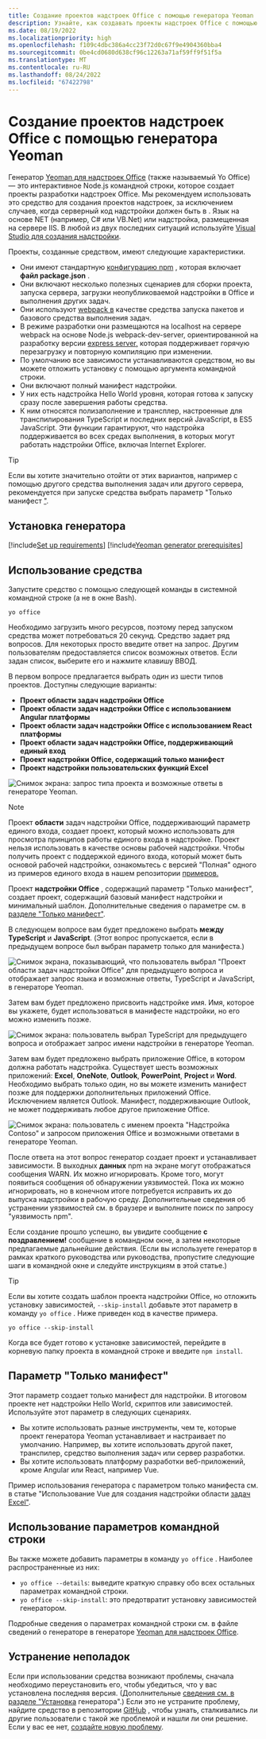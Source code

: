 ```yaml
---
title: Создание проектов надстроек Office с помощью генератора Yeoman
description: Узнайте, как создавать проекты надстроек Office с помощью генератора Yeoman для надстроек Office.
ms.date: 08/19/2022
ms.localizationpriority: high
ms.openlocfilehash: f109c4dbc386a4cc23f72d0c67f9e4904360bba4
ms.sourcegitcommit: 0be4cd0680d638cf96c12263a71af59ff9f51f5a
ms.translationtype: MT
ms.contentlocale: ru-RU
ms.lasthandoff: 08/24/2022
ms.locfileid: "67422798"
---
```

# <a name="create-office-add-in-projects-using-the-yeoman-generator"></a>Создание проектов надстроек Office с помощью генератора Yeoman

Генератор [Yeoman для надстроек Office](https://github.com/OfficeDev/generator-office) (также называемый Yo Office) — это интерактивное Node.js командной строки, которое создает проекты разработки надстроек Office. Мы рекомендуем использовать это средство для создания проектов надстроек, за исключением случаев, когда серверный код надстройки должен быть в . Язык на основе NET (например, C# или VB.Net) или надстройка, размещенная на сервере IIS. В любой из двух последних ситуаций используйте [Visual Studio для создания надстройки](develop-add-ins-visual-studio.md).

Проекты, созданные средством, имеют следующие характеристики.

- Они имеют стандартную [конфигурацию npm](https://www.npmjs.com/) , которая включает **файл package.json** .
- Они включают несколько полезных сценариев для сборки проекта, запуска сервера, загрузки неопубликоваемой надстройки в Office и выполнения других задач.
- Они используют [webpack в](https://webpack.js.org/) качестве средства запуска пакетов и базового средства выполнения задач.
- В режиме разработки они размещаются на localhost на сервере webpack на основе Node.js webpack-dev-server, ориентированной на разработку версии [express server,](http://expressjs.com/) которая поддерживает горячую перезагрузку и повторную компиляцию при изменении.
- По умолчанию все зависимости устанавливаются средством, но вы можете отложить установку с помощью аргумента командной строки.
- Они включают полный манифест надстройки.
- У них есть надстройка Hello World уровня, которая готова к запуску сразу после завершения работы средства.
- К ним относятся полизаполнение и трансплер, настроенные для транспилирования TypeScript и последних версий JavaScript, в ES5 JavaScript. Эти функции гарантируют, что надстройка поддерживается во всех средах выполнения, в которых могут работать надстройки Office, включая Internet Explorer.

> [!TIP]
> Если вы хотите значительно отойти от этих вариантов, например с помощью другого средства выполнения задач или другого сервера, рекомендуется при запуске средства выбрать параметр "Только манифест ["](#manifest-only-option).

## <a name="install-the-generator"></a>Установка генератора

[!include[Set up requirements](../includes/set-up-dev-environment-beforehand.md)]
[!include[Yeoman generator prerequisites](../includes/quickstart-yo-prerequisites.md)]

## <a name="use-the-tool"></a>Использование средства

Запустите средство с помощью следующей команды в системной командной строке (а не в окне Bash).

```command&nbsp;line
yo office 
```

Необходимо загрузить много ресурсов, поэтому перед запуском средства может потребоваться 20 секунд. Средство задает ряд вопросов. Для некоторых просто введите ответ на запрос. Другим пользователям предоставляется список возможных ответов. Если задан список, выберите его и нажмите клавишу ВВОД.

В первом вопросе предлагается выбрать один из шести типов проектов. Доступны следующие варианты:

- **Проект области задач надстройки Office**
- **Проект области задач надстройки Office с использованием Angular платформы**
- **Проект области задач надстройки Office с использованием React платформы**
- **Проект области задач надстройки Office, поддерживающий единый вход**
- **Проект надстройки Office, содержащий только манифест**
- **Проект надстройки пользовательских функций Excel**

![Снимок экрана: запрос типа проекта и возможные ответы в генераторе Yeoman.](../images/yo-office-project-type-prompt.png)

> [!NOTE]
> Проект **области** задач надстройки Office, поддерживающий параметр единого входа, создает проект, который можно использовать для просмотра принципов работы единого входа в надстройке. Проект нельзя использовать в качестве основы рабочей надстройки. Чтобы получить проект с поддержкой единого входа, который может быть основой рабочей надстройки, ознакомьтесь с версией "Полная" одного из примеров единого входа в нашем репозитории [примеров.](https://github.com/OfficeDev/Office-Add-in-samples/tree/main/Samples/auth)
>
> Проект **надстройки Office** , содержащий параметр "Только манифест", создает проект, содержащий базовый манифест надстройки и минимальный шаблон. Дополнительные сведения о параметре см. в [разделе "Только манифест"](#manifest-only-option).

В следующем вопросе вам будет предложено выбрать **между TypeScript** и **JavaScript**. (Этот вопрос пропускается, если в предыдущем вопросе был выбран параметр только для манифеста.)

![Снимок экрана, показывающий, что пользователь выбрал "Проект области задач надстройки Office" для предыдущего вопроса и отображает запрос языка и возможные ответы, TypeScript и JavaScript, в генераторе Yeoman.](../images/yo-office-language-prompt.png)

Затем вам будет предложено присвоить надстройке имя. Имя, которое вы укажете, будет использоваться в манифесте надстройки, но его можно изменить позже.

![Снимок экрана: пользователь выбрал TypeScript для предыдущего вопроса и отображает запрос имени надстройки в генераторе Yeoman.](../images/yo-office-name-prompt.png)

Затем вам будет предложено выбрать приложение Office, в котором должна работать надстройка. Существует шесть возможных приложений: **Excel**, **OneNote**, **Outlook**, **PowerPoint**, **Project** и **Word**. Необходимо выбрать только один, но вы можете изменить манифест позже для поддержки дополнительных приложений Office. Исключением является Outlook. Манифест, поддерживающие Outlook, не может поддерживать любое другое приложение Office.

![Снимок экрана: пользователь с именем проекта "Надстройка Contoso" и запросом приложения Office и возможными ответами в генераторе Yeoman.](../images/yo-office-host-prompt.png)

После ответа на этот вопрос генератор создает проект и устанавливает зависимости. В выходных **данных** npm на экране могут отображаться сообщения WARN. Их можно игнорировать. Кроме того, могут появиться сообщения об обнаружении уязвимостей. Пока их можно игнорировать, но в конечном итоге потребуется исправить их до выпуска надстройки в рабочую среду. Дополнительные сведения об устранении уязвимостей см. в браузере и выполните поиск по запросу "уязвимость npm".

Если создание прошло успешно, вы увидите сообщение **с поздравлением!** сообщение в командном окне, а затем некоторые предлагаемые дальнейшие действия. (Если вы используете генератор в рамках краткого руководства или руководства, пропустите следующие шаги в командной окне и следуйте инструкциям в этой статье.)

> [!TIP]
> Если вы хотите создать шаблон проекта надстройки Office, но отложить установку зависимостей, `--skip-install` добавьте этот параметр в команду `yo office` . Ниже приведен код в качестве примера.
>
> ```command&nbsp;line
> yo office --skip-install
> ```
>
> Когда все будет готово к установке зависимостей, перейдите в корневую папку проекта в командной строке и введите `npm install`.

## <a name="manifest-only-option"></a>Параметр "Только манифест"

Этот параметр создает только манифест для надстройки. В итоговом проекте нет надстройки Hello World, скриптов или зависимостей. Используйте этот параметр в следующих сценариях.

- Вы хотите использовать разные инструменты, чем те, которые проект генератора Yeoman устанавливает и настраивает по умолчанию. Например, вы хотите использовать другой пакет, транспилер, средство выполнения задач или сервер разработки.
- Вы хотите использовать платформу разработки веб-приложений, кроме Angular или React, например Vue.

Пример использования генератора с параметром только манифеста см. в статье "Использование Vue для создания надстройки области [задач Excel"](../quickstarts/excel-quickstart-vue.md).

## <a name="use-command-line-parameters"></a>Использование параметров командной строки

Вы также можете добавить параметры в команду `yo office` . Наиболее распространенные из них:

- `yo office --details`: выведите краткую справку обо всех остальных параметрах командной строки.
- `yo office --skip-install`: это предотвратит установку зависимостей генератором.

Подробные сведения о параметрах командной строки см. в файле сведений о генераторе в генераторе [Yeoman для надстроек Office](https://github.com/officedev/generator-office).

## <a name="troubleshooting"></a>Устранение неполадок

Если при использовании средства возникают проблемы, сначала необходимо переустановить его, чтобы убедиться, что у вас установлена последняя версия. (Дополнительные [сведения см. в разделе "Установка](#install-the-generator) генератора".) Если это не устраните проблему, найдите средство в репозитории [GitHub](https://github.com/OfficeDev/generator-office/issues) , чтобы узнать, сталкивались ли другие пользователи с такой же проблемой и нашли ли они решение. Если у вас ее нет, [создайте новую проблему](https://github.com/OfficeDev/generator-office/issues/new?assignees=&labels=needs+triage&template=bug_report.md&title=).
